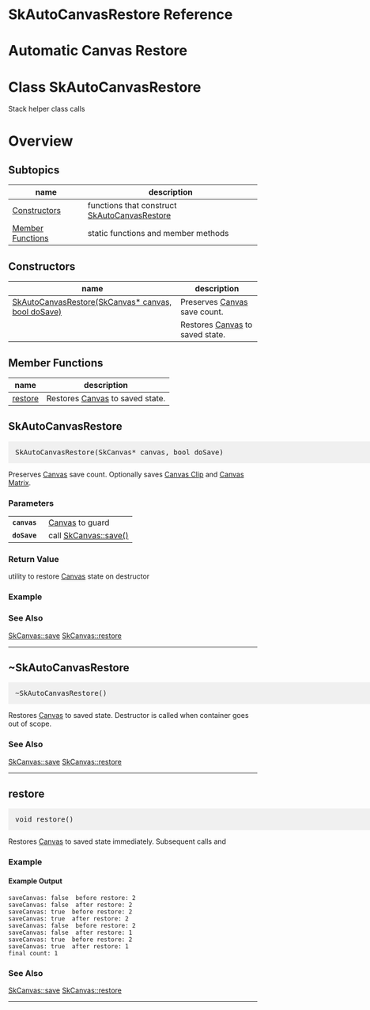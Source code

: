 SkAutoCanvasRestore Reference
===

# <a name="Automatic_Canvas_Restore"></a> Automatic Canvas Restore

# <a name="SkAutoCanvasRestore"></a> Class SkAutoCanvasRestore
Stack helper class calls

# <a name="Overview"></a> Overview

## <a name="Subtopics"></a> Subtopics

| name | description |
| --- | ---  |
| <a href="SkAutoCanvasRestore_Reference#Automatic_Canvas_Restore_Overview_Constructors">Constructors</a> | functions that construct <a href="#SkAutoCanvasRestore">SkAutoCanvasRestore</a> |
| <a href="SkAutoCanvasRestore_Reference#Automatic_Canvas_Restore_Overview_Member_Functions">Member Functions</a> | static functions and member methods |

## <a name="Constructors"></a> Constructors

| name | description |
| --- | ---  |
| <a href="#SkAutoCanvasRestore_SkCanvas_star">SkAutoCanvasRestore(SkCanvas* canvas, bool doSave)</a> | Preserves <a href="SkCanvas_Reference#Canvas">Canvas</a> save count. |
|  | Restores <a href="SkCanvas_Reference#Canvas">Canvas</a> to saved state. |

## <a name="Member_Functions"></a> Member Functions

| name | description |
| --- | ---  |
| <a href="#SkAutoCanvasRestore_restore">restore</a> | Restores <a href="SkCanvas_Reference#Canvas">Canvas</a> to saved state. |

<a name="SkAutoCanvasRestore_SkCanvas_star"></a>
## SkAutoCanvasRestore

<pre style="padding: 1em 1em 1em 1em;width: 62.5em; background-color: #f0f0f0">
SkAutoCanvasRestore(SkCanvas* canvas, bool doSave)
</pre>

Preserves <a href="SkCanvas_Reference#Canvas">Canvas</a> save count. Optionally saves <a href="#Clip">Canvas Clip</a> and <a href="#Matrix">Canvas Matrix</a>.

### Parameters

<table>  <tr>    <td><a name="SkAutoCanvasRestore_SkCanvas_star_canvas"> <code><strong>canvas </strong></code> </a></td> <td>
<a href="SkCanvas_Reference#Canvas">Canvas</a> to guard</td>
  </tr>  <tr>    <td><a name="SkAutoCanvasRestore_SkCanvas_star_doSave"> <code><strong>doSave </strong></code> </a></td> <td>
call <a href="#SkCanvas_save">SkCanvas::save()</a></td>
  </tr>
</table>

### Return Value

utility to restore <a href="SkCanvas_Reference#Canvas">Canvas</a> state on destructor

### Example

<div><fiddle-embed name="466ef576b88e29d7252422db7adeed1c"></fiddle-embed></div>

### See Also

<a href="#SkCanvas_save">SkCanvas::save</a> <a href="#SkCanvas_restore">SkCanvas::restore</a>

---

<a name="SkAutoCanvasRestore_destructor"></a>
## ~SkAutoCanvasRestore

<pre style="padding: 1em 1em 1em 1em;width: 62.5em; background-color: #f0f0f0">
~SkAutoCanvasRestore()
</pre>

Restores <a href="SkCanvas_Reference#Canvas">Canvas</a> to saved state. Destructor is called when container goes out of
scope.

### See Also

<a href="#SkCanvas_save">SkCanvas::save</a> <a href="#SkCanvas_restore">SkCanvas::restore</a>

---

<a name="SkAutoCanvasRestore_restore"></a>
## restore

<pre style="padding: 1em 1em 1em 1em;width: 62.5em; background-color: #f0f0f0">
void restore()
</pre>

Restores <a href="SkCanvas_Reference#Canvas">Canvas</a> to saved state immediately. Subsequent calls and

### Example

<div><fiddle-embed name="9f459b218ec079c1ada23f4412968f9a">

#### Example Output

~~~~
saveCanvas: false  before restore: 2
saveCanvas: false  after restore: 2
saveCanvas: true  before restore: 2
saveCanvas: true  after restore: 2
saveCanvas: false  before restore: 2
saveCanvas: false  after restore: 1
saveCanvas: true  before restore: 2
saveCanvas: true  after restore: 1
final count: 1
~~~~

</fiddle-embed></div>

### See Also

<a href="#SkCanvas_save">SkCanvas::save</a> <a href="#SkCanvas_restore">SkCanvas::restore</a>

---

